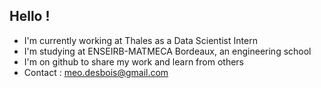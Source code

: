 ## Hello !

- I'm currently working at Thales as a Data Scientist Intern
- I'm studying at ENSEIRB-MATMECA Bordeaux, an engineering school
- I'm on github to share my work and learn from others
- Contact : meo.desbois@gmail.com
